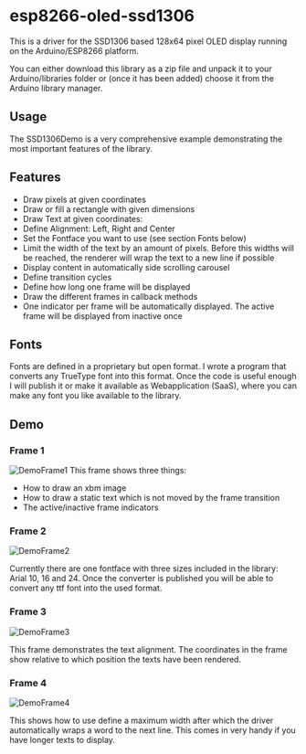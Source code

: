 # esp8266-oled-ssd1306

This is a driver for the SSD1306 based 128x64 pixel OLED display running on the Arduino/ESP8266 platform.

You can either download this library as a zip file and unpack it to your Arduino/libraries folder or (once it has been added) choose it from the Arduino library manager.

## Usage

The SSD1306Demo is a very comprehensive example demonstrating the most important features of the library.

## Features

* Draw pixels at given coordinates
* Draw or fill a rectangle with given dimensions
* Draw Text at given coordinates:
 * Define Alignment: Left, Right and Center
 * Set the Fontface you want to use (see section Fonts below)
 * Limit the width of the text by an amount of pixels. Before this widths will be reached, the renderer will wrap the text to a new line if possible
* Display content in automatically side scrolling carousel
 * Define transition cycles
 * Define how long one frame will be displayed
 * Draw the different frames in callback methods
 * One indicator per frame will be automatically displayed. The active frame will be displayed from inactive once

## Fonts

Fonts are defined in a proprietary but open format. I wrote a  program that converts any TrueType font into this format. Once the code is useful enough I will publish it or make it available as Webapplication (SaaS), where you can make any font you like available to the library.

## Demo

### Frame 1
![DemoFrame1](https://github.com/squix78/esp8266-oled-ssd1306/raw/master/resources/DemoFrame1.jpg)
This frame shows three things:
 * How to draw an xbm image
 * How to draw a static text which is not moved by the frame transition
 * The active/inactive frame indicators

### Frame 2
![DemoFrame2](https://github.com/squix78/esp8266-oled-ssd1306/raw/master/resources/DemoFrame2.jpg)

Currently there are one fontface with three sizes included in the library: Arial 10, 16 and 24. Once the converter is published you will be able to convert any ttf font into the used format.

### Frame 3

![DemoFrame3](https://github.com/squix78/esp8266-oled-ssd1306/raw/master/resources/DemoFrame3.jpg)

This frame demonstrates the text alignment. The coordinates in the frame show relative to which position the texts have been rendered.

### Frame 4

![DemoFrame4](https://github.com/squix78/esp8266-oled-ssd1306/raw/master/resources/DemoFrame4.jpg)

This shows how to use define a maximum width after which the driver automatically wraps a word to the next line. This comes in very handy if you have longer texts to display.
